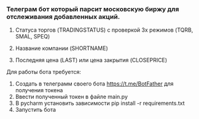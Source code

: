### Телеграм бот который парсит московскую биржу для отслеживания добавленных акций.

1. Статуса торгов (TRADINGSTATUS) с проверкой 3х режимов (TQRB, SMAL, SPEQ)

2. Название компании (SHORTNAME)
3. Последняя цена (LAST) или цена закрытия (CLOSEPRICE)

Для работы бота требуется:

1. Создать в телеграмм своего бота https://t.me/BotFather для получения токена
2. Ввести полученный токен в файле main.py
3. В pycharm установить зависимости pip install -r requirements.txt
4. Запустить бота

